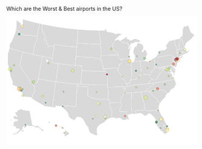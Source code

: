 Which are the Worst & Best airports in the US?

![map](https://github.com/martinmeinke/us-airport-ratings/blob/master/airports.png)